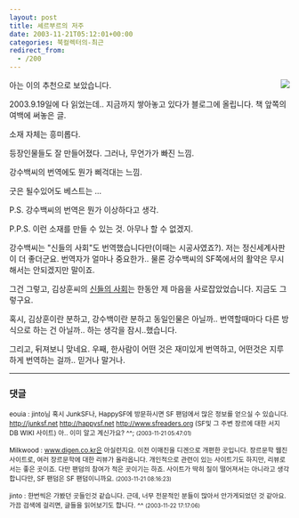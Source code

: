```yaml
---
layout: post
title: 셰르부르의 저주
date: 2003-11-21T05:12:01+00:00
categories: 북컬렉터의-최근
redirect_from:
  - /200
---
```


<a href="http://www.bandibook.com/search/subject_view.php?code=2321391" target="bb"><img src="http://www.bandibook.com/largeimage/2321391.jpg" align="right" ></a>아는 이의 추천으로 보았습니다.

2003.9.19일에 다 읽었는데.. 지금까지 쌓아놓고 있다가 블로그에 올립니다. 책 앞쪽의 여백에 써놓은 글.

> 

소재 자체는 흥미롭다.

등장인물들도 잘 만들어졌다. 그러나, 무언가가 빠진 느낌.

강수백씨의 번역에도 뭔가 삐걱대는 느낌.

굿은 될수있어도 베스트는 ...

P.S. 강수백씨의 번역은 뭔가 이상하다고 생각.

P.P.S. 이런 소재를 만들 수 있는 것. 아무나 할 수 없겠지.

강수백씨는 "신들의 사회"도 번역했습니다만(이때는 시공사였죠?). 저는 정신세계사판이 더 좋더군요. 번역자가 얼마나 중요한가.. 물론 강수백씨의 SF쪽에서의 활약은 무시해서는 안되겠지만 말이죠.

그건 그렇고, 김상훈씨의 <a href="/8" target="bb">신들의 사회</a>는 한동안 제 마음을 사로잡았었습니다. 지금도 그렇구요.

혹시, 김상훈이란 분하고, 강수백이란 분하고 동일인물은 아닐까.. 번역할때마다 다른 방식으로 하는 건 아닐까.. 하는 생각을 잠시..했습니다.

그리고, 뒤져보니 맞네요. 우째, 한사람이 어떤 것은 재미있게 번역하고, 어떤것은 지루하게 번역하는 걸까.. 믿거나 말거나.

* * *

### 댓글



<!--- cmt:438 --->
<!--- mail: --->
<!--- parent:0 --->

<small class=comment>eouia : jinto님 혹시 JunkSF나, HappySF에 방문하시면 SF 팬덤에서 많은 정보를 얻으실 수 있습니다. <a href="http://junksf.net">http://junksf.net</a> <a href="http://happysf.net">http://happysf.net</a> <a href="http://www.sfreaders.org">http://www.sfreaders.org</a> (SF및 그 주변 장르에 대한 서지 DB WIKI 사이트)  아.. 이미 알고 계신가요? ^^; <small>(2003-11-21 05:47:01)</small></small>


<!--- cmt:439 --->
<!--- mail: --->
<!--- parent:0 --->

<small class=comment>Milkwood : www.digen.co.kr은 아실런지요.   이전 이매진을 디겐으로 개편한 곳입니다. 장르문학 웹진 사이트로, 여러 장르문학에 대한 리뷰가 올라옵니다. 개인적으로 관련이 있는 사이트기도 하지만, 리뷰로서는 좋은 곳이죠.  다만 팬덤의 참여가 적은 곳이기는 하죠. 사이트가 딱히 질이 떨어져서는 아니라고 생각합니다만, SF 팬덤은 SF 팬덤이니까요. <small>(2003-11-21 08:16:23)</small></small>


<!--- cmt:440 --->
<!--- mail: --->
<!--- parent:0 --->

<small class=comment>jinto : 한번씩은 가봤던 곳들인것 같습니다. 근데, 너무 전문적인 분들이 많아서 안가게되었던 것 같아요.  가끔 검색에 걸리면, 글들을 읽어보기도 합니다. ^^ <small>(2003-11-22 17:17:06)</small></small>

